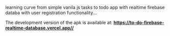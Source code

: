 learning curve from simple vanila js tasks to todo app with realtime firebase databa with user registration functionality... 

The development version of the apk is available at: <b>https://to-do-firebase-realtime-database.vercel.app//</b>
